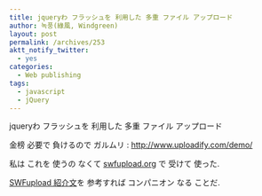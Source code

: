 ```yaml
---
title: jqueryわ フラッシュを 利用した 多重 ファイル アップロード
author: 녹풍(綠風, Windgreen)
layout: post
permalink: /archives/253
aktt_notify_twitter:
  - yes
categories:
  - Web publishing
tags:
  - javascript
  - jQuery
---
```

jqueryわ フラッシュを 利用した 多重 ファイル アップロード

金榜 必要で 負けるので ガルムリ : <a target="_top" href="http://www.uploadify.com/demo/">http://www.uploadify.com/demo/</a>

私は これを 使うの なくて <a href="http://swfupload.org/" target="_blank" title="[http://swfupload.org]路 移動します.">swfupload.org</a> で 受けて 使った.

<a href="http://jp.mytory.local/archives/523" target="_blank" title="[http://mytory.local/370]路 移動します.">SWFupload 紹介文</a>を 参考すれば コンパニオン なる ことだ.